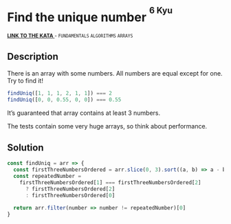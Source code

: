 <h1>Find the unique number <sup><sup>6 Kyu</sup></sup></h1>

<sup>
  <a href="https://www.codewars.com/kata/585d7d5adb20cf33cb000235">
    <strong>LINK TO THE KATA</strong>
  </a> - <code>FUNDAMENTALS</code> <code>ALGORITHMS</code> <code>ARRAYS</code>
</sup>

## Description

There is an array with some numbers. All numbers are equal except for one. Try to find it!

```javascript
findUniq([1, 1, 1, 2, 1, 1]) === 2
findUniq([0, 0, 0.55, 0, 0]) === 0.55
```

It’s guaranteed that array contains at least 3 numbers.

The tests contain some very huge arrays, so think about performance.

## Solution

```javascript
const findUniq = arr => {
  const firstThreeNumbersOrdered = arr.slice(0, 3).sort((a, b) => a - b)
  const repeatedNumber =
    firstThreeNumbersOrdered[1] === firstThreeNumbersOrdered[2]
      ? firstThreeNumbersOrdered[2]
      : firstThreeNumbersOrdered[0]

  return arr.filter(number => number != repeatedNumber)[0]
}
```
